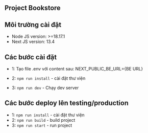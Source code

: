 ## Project Bookstore

## Môi trường cài đặt

- Node JS version: >=18.17.1
- Next JS version: 13.4

## Các bước cài đặt

- 1: Tạo file .env với content sau:
  NEXT_PUBLIC_BE_URL={BE URL}

- 2: `npm run install` - cài đặt thư viện
- 3: `npm run dev` - Chạy dev server

## Các bước deploy lên testing/production

- 1: `npm run install` - cài đặt thư viện
- 2: `npm run build` - build project
- 3: `npm run start` - run project
